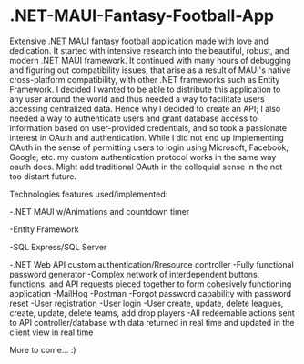 # .NET-MAUI-Fantasy-Football-App

Extensive .NET MAUI fantasy football application made with love and dedication. 
It started with intensive research into the beautiful, robust, and modern .NET MAUI framework. 
It continued with many hours of debugging and figuring out compatibility issues, that arise as a result of MAUI's native cross-platform compatibility, with
other .NET frameworks such as Entity Framework. I decided I wanted to be able to distribute this application to any user around the world and thus needed a way
to facilitate users accessing centralized data. Hence why I decided to create an API; I also needed a way to authenticate users and grant database access to
information based on user-provided credentials, and so took a passionate interest in OAuth and authentication. While I did not end up implementing OAuth in the 
sense of permitting users to login using Microsoft, Facebook, Google, etc. my custom authentication protocol works in the same way oauth does. Might add traditional
OAuth in the colloquial sense in the not too distant future. 

Technologies features used/implemented: 

-.NET MAUI w/Animations and countdown timer

-Entity Framework

-SQL Express/SQL Server

-.NET Web API custom authentication/Rresource controller
-Fully functional password generator
-Complex network of interdependent buttons, functions, and API requests pieced together to form cohesively functioning application
-MailHog
-Postman
-Forgot password capability with password reset
-User registration
-User login
-User create, update, delete leagues, create, update, delete teams, add drop players
-All redeemable actions sent to API controller/database with data returned in real time and updated in the client view in real time

More to come... :)

